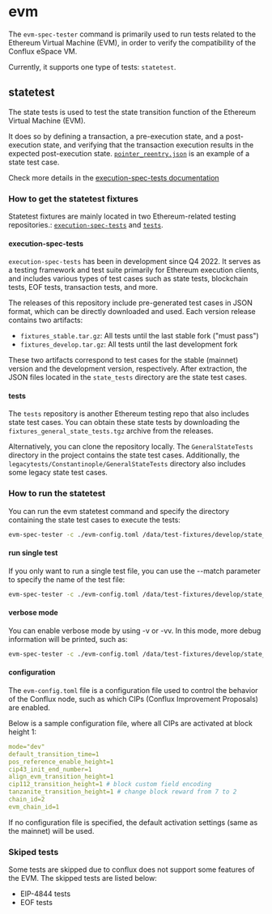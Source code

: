 # evm

The `evm-spec-tester` command is primarily used to run tests related to the Ethereum Virtual Machine (EVM), in order to verify the compatibility of the Conflux eSpace VM.

Currently, it supports one type of tests: `statetest`.

## statetest

The state tests is used to test the state transition function of the Ethereum Virtual Machine (EVM).

It does so by defining a transaction, a pre-execution state, and a post-execution state, and verifying that the transaction execution results in the expected post-execution state. [`pointer_reentry.json`](./pointer_reentry.json) is an example of a state test case.

Check more details in the [execution-spec-tests documentation](https://eest.ethereum.org/main/consuming_tests/state_test/)

### How to get the statetest fixtures

Statetest fixtures are mainly located in two Ethereum-related testing repositories.: [`execution-spec-tests`](https://github.com/ethereum/execution-spec-tests) and [`tests`](https://github.com/ethereum/tests).

#### execution-spec-tests

`execution-spec-tests` has been in development since Q4 2022. It serves as a testing framework and test suite primarily for Ethereum execution clients, and includes various types of test cases such as state tests, blockchain tests, EOF tests, transaction tests, and more.

The releases of this repository include pre-generated test cases in JSON format, which can be directly downloaded and used. Each version release contains two artifacts:

- `fixtures_stable.tar.gz`: All tests until the last stable fork ("must pass")
- `fixtures_develop.tar.gz`: All tests until the last development fork

These two artifacts correspond to test cases for the stable (mainnet) version and the development version, respectively. After extraction, the JSON files located in the `state_tests` directory are the state test cases.

#### tests

The `tests` repository is another Ethereum testing repo that also includes state test cases. You can obtain these state tests by downloading the `fixtures_general_state_tests.tgz` archive from the releases.

Alternatively, you can clone the repository locally. The `GeneralStateTests` directory in the project contains the state test cases. Additionally, the `legacytests/Constantinople/GeneralStateTests` directory also includes some legacy state test cases.

### How to run the statetest

You can run the evm statetest command and specify the directory containing the state test cases to execute the tests:

```bash
evm-spec-tester -c ./evm-config.toml /data/test-fixtures/develop/state_tests/prague
```

#### run single test

If you only want to run a single test file, you can use the --match parameter to specify the name of the test file:

```bash
evm-spec-tester -c ./evm-config.toml /data/test-fixtures/develop/state_tests/prague --matches the-test-file-name.json
```

#### verbose mode

You can enable verbose mode by using -v or -vv. In this mode, more debug information will be printed, such as:

```bash
evm-spec-tester -c ./evm-config.toml /data/test-fixtures/develop/state_tests/prague --matches the-test-file-name.json -vv
```

#### configuration

The `evm-config.toml` file is a configuration file used to control the behavior of the Conflux node, such as which CIPs (Conflux Improvement Proposals) are enabled. 

Below is a sample configuration file, where all CIPs are activated at block height 1:

```yaml
mode="dev"
default_transition_time=1
pos_reference_enable_height=1
cip43_init_end_number=1
align_evm_transition_height=1
cip112_transition_height=1 # block custom field encoding
tanzanite_transition_height=1 # change block reward from 7 to 2
chain_id=2
evm_chain_id=1
```

If no configuration file is specified, the default activation settings (same as the mainnet) will be used.

### Skiped tests

Some tests are skipped due to conflux does not support some features of the EVM. The skipped tests are listed below:

- EIP-4844 tests
- EOF tests